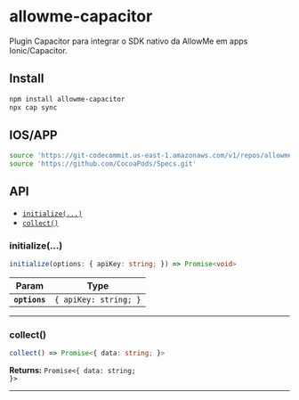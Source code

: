 # allowme-capacitor

Plugin Capacitor para integrar o SDK nativo da AllowMe em apps Ionic/Capacitor.

## Install

```bash
npm install allowme-capacitor
npx cap sync
```

## IOS/APP

```bash
source 'https://git-codecommit.us-east-1.amazonaws.com/v1/repos/allowme_Spec'
source 'https://github.com/CocoaPods/Specs.git'
```

## API

<docgen-index>

- [`initialize(...)`](#initialize)
- [`collect()`](#collect)

</docgen-index>

<docgen-api>
<!--Update the source file JSDoc comments and rerun docgen to update the docs below-->

### initialize(...)

```typescript
initialize(options: { apiKey: string; }) => Promise<void>
```

| Param         | Type                             |
| ------------- | -------------------------------- |
| **`options`** | <code>{ apiKey: string; }</code> |

---

### collect()

```typescript
collect() => Promise<{ data: string; }>
```

**Returns:** <code>Promise&lt;{ data: string; }&gt;</code>

---

</docgen-api>
